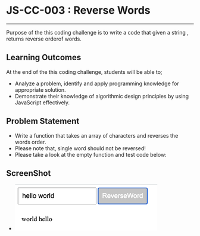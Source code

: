 # JS-CC-003 : Reverse Words
---
Purpose of the this coding challenge is to write a code that given a string , returns reverse orderof words.


## Learning Outcomes
At the end of the this coding challenge, students will be able to;
- Analyze a problem, identify and apply programming knowledge for appropriate solution.
-  Demonstrate their knowledge of algorithmic design principles by using JavaScript effectively.

## Problem Statement

- Write a function that takes an array of characters and reverses the words order.
- Please note that, single word should not be reversed!
- Please take a look at the empty function and test code below:

## ScreenShot 

- ![ScreenShot of ReverseWord](images/Screen%20Shot%202020-10-16%20at%2012.26.54.png)



